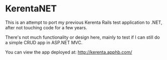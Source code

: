 KerentaNET
==========

This is an attempt to port my previous Kerenta Rails test application to .NET, after not touching code for a few years.

There's not much functionality or design here, mainly to test if I can still do a simple CRUD app in ASP.NET MVC.

You can view the app deployed at: http://kerenta.apphb.com/

